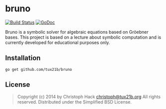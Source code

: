 bruno
=====

[![Build Status](https://travis-ci.org/tux21b/bruno.svg)](https://travis-ci.org/tux21b/bruno)
[![GoDoc](http://godoc.org/github.com/tux21b/bruno?status.png)](http://godoc.org/github.com/tux21b/bruno)

Bruno is a symbolic solver for algebraic equations based on Gröebner bases. This
project is based on a lecture about symbolic computation and is currently developed
for educational purposes only.

Installation
------------

    go get github.com/tux21b/bruno

License
-------

> Copyright (c) 2014 by Christoph Hack <christoph@tux21b.org>
> All rights reserved. Distributed under the Simplified BSD License.
